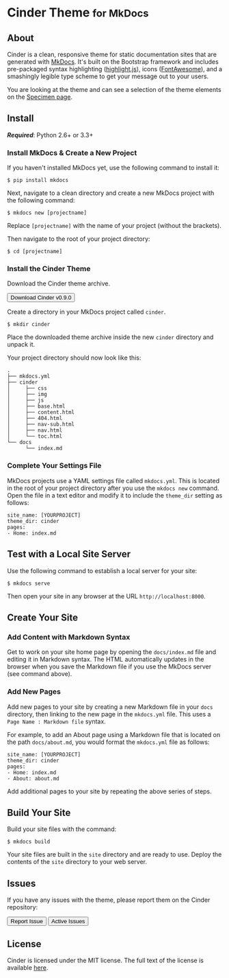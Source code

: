 <h1>Cinder Theme <small>for MkDocs</small></h1>

## About

Cinder is a clean, responsive theme for static documentation sites that are generated with [MkDocs](https://github.com/mkdocs/mkdocs). It's built on the Bootstrap framework and includes pre-packaged syntax highlighting ([highlight.js](https://highlightjs.org/)), icons <i class="fa fa-bolt"></i> ([FontAwesome](https://fortawesome.github.io/Font-Awesome/)), and a smashingly legible type scheme to get your message out to your users.

You are looking at the theme and can see a selection of the theme elements on the [Specimen page](/specimen/).

## Install

**<em>Required</em>**: Python 2.6+ or 3.3+

### Install MkDocs & Create a New Project

If you haven't installed MkDocs yet, use the following command to install it:

<pre><code class="nohighlight">$ pip install mkdocs</code></pre>

Next, navigate to a clean directory and create a new MkDocs project with the following command:

<pre><code class="nohighlight">$ mkdocs new [projectname]</code></pre>

Replace `[projectname]` with the name of your project (without the brackets).

Then navigate to the root of your project directory:

<pre><code class="nohighlight">$ cd [projectname]</code></pre>

### Install the Cinder Theme

Download the Cinder theme archive.

<button type="button" class="btn btn-success"><i class="fa fa-cloud-download"></i>  Download Cinder v0.9.0</button>

Create a directory in your MkDocs project called `cinder`.

<pre><code class="nohighlight">$ mkdir cinder</code></pre>

Place the downloaded theme archive inside the new `cinder` directory and unpack it.

Your project directory should now look like this:

<pre><code class="nohighlight">.
├── mkdocs.yml
├── cinder
│     ├── css
│     ├── img
│     ├── js
│     ├── base.html
│     ├── content.html
│     ├── 404.html
│     ├── nav-sub.html
│     ├── nav.html
│     └── toc.html
└── docs
      └── index.md
</code></pre>

### Complete Your Settings File

MkDocs projects use a YAML settings file called `mkdocs.yml`.  This is located in the root of your project directory after you use the `mkdocs new` command.  Open the file in a text editor and modify it to include the `theme_dir` setting as follows:

<pre><code class="yaml">site_name: [YOURPROJECT]
theme_dir: cinder
pages:
- Home: index.md
</code></pre>

## Test with a Local Site Server


Use the following command to establish a local server for your site:

<pre><code class="nohighlight">$ mkdocs serve</code></pre>

Then open your site in any browser at the URL `http://localhost:8000`.

## Create Your Site

### Add Content with Markdown Syntax

Get to work on your site home page by opening the `docs/index.md` file and editing it in Markdown syntax.  The HTML automatically updates in the browser when you save the Markdown file if you use the MkDocs server (see command above).

### Add New Pages

Add new pages to your site by creating a new Markdown file in your `docs` directory, then linking to the new page in the `mkdocs.yml` file.  This uses a `Page Name : Markdown file` syntax.

For example, to add an About page using a Markdown file that is located on the path `docs/about.md`, you would format the `mkdocs.yml` file as follows:

<pre><code class="yaml">site_name: [YOURPROJECT]
theme_dir: cinder
pages:
- Home: index.md
- About: about.md</code></pre>

Add additional pages to your site by repeating the above series of steps.

## Build Your Site

Build your site files with the command:

<pre><code class="nohighlight">$ mkdocs build</code></pre>

Your site files are built in the `site` directory and are ready to use.  Deploy the contents of the `site` directory to your web server.

## Issues

If you have any issues with the theme, please report them on the Cinder repository:

<a href="https://github.com/chrissimpkins/cinder/issues/new"><button class="btn btn-primary" type="submit">Report Issue</button></a>
<a href="https://github.com/chrissimpkins/cinder/issues"><button class="btn btn-primary" type="submit">Active Issues</button></a>

## License

Cinder is licensed under the MIT license. The full text of the license is available [here](https://github.com/chrissimpkins/cinder/blob/master/LICENSE.md).



